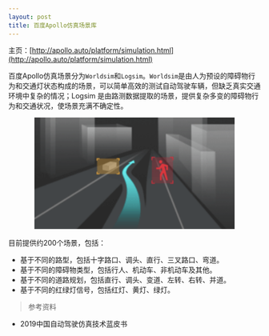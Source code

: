 ```yaml
---
layout: post
title: 百度Apollo仿真场景库
---
```


主页：[http://apollo.auto/platform/simulation.html](http://apollo.auto/platform/simulation.html)

百度Apollo仿真场景分为`Worldsim`和`Logsim`。`Worldsim`是由人为预设的障碍物行为和交通灯状态构成的场景，可以简单高效的测试自动驾驶车辆，但缺乏真实交通环境中复杂的情况；Logsim 是由路测数据提取的场景，提供复杂多变的障碍物行为和交通状况，使场景充满不确定性。

<p style="text-align:center">
	<img src="/topics/img/apollo/apollo-scenarios.png" width="400" />
</p>

目前提供约200个场景，包括：
- 基于不同的路型，包括十字路口、调头、直行、三叉路口、弯道。
- 基于不同的障碍物类型，包括行人、机动车、非机动车及其他。
- 基于不同的道路规划，包括直行、调头、变道、左转、右转、并道。
- 基于不同的红绿灯信号，包括红灯、黄灯、绿灯。

> 参考资料

- 2019中国自动驾驶仿真技术蓝皮书


